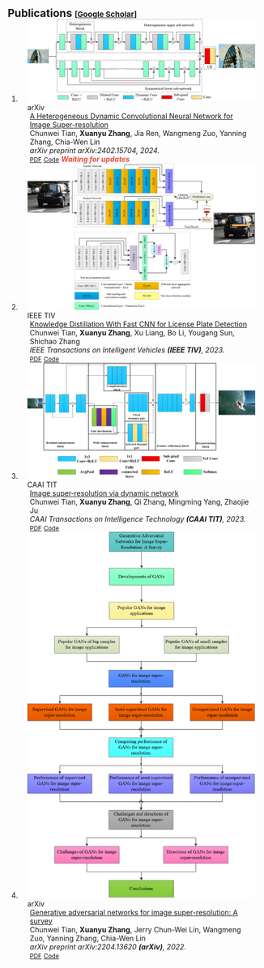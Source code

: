 <h2 id="publications" style="margin: 2px 0px -15px;">Publications <temp style="font-size:15px;">[</temp><a href="https://scholar.google.com.hk/citations?user=3yCSJewAAAAJ&hl=zh-CN&oi=ao" target="_blank" style="font-size:15px;">Google Scholar</a><temp style="font-size:15px;">]</temp></h2>


<div class="publications">
<ol class="bibliography">

<li>
<div class="pub-row">

  <div class="col-sm-3 abbr" style="position: relative;padding-right: 15px;padding-left: 15px;">
    <img src="assets/teaser/2024IEEETCE.png" class="teaser img-fluid z-depth-1">
    <abbr class="badge">arXiv</abbr>
  </div>

  <div class="col-sm-9" style="position: relative;padding-right: 15px;padding-left: 20px;">
    <div class="title"><a href="">A Heterogeneous Dynamic Convolutional Neural Network for Image Super-resolution</a></div>
    <div class="author">Chunwei Tian, <strong>Xuanyu Zhang</strong>, Jia Ren, Wangmeng Zuo, Yanning Zhang, Chia-Wen Lin</div>
    <div class="periodical"><em>arXiv preprint arXiv:2402.15704, 2024.</em></div>
    <div class="links">
      <a href="https://arxiv.org/pdf/2402.15704" class="btn btn-sm z-depth-0" role="button" target="_blank" style="font-size:12px;">PDF</a>
      <a href="" class="btn btn-sm z-depth-0" role="button" target="_blank" style="font-size:12px;">Code</a>
      <strong><i style="color:#e74d3c">Waiting for updates</i></strong>
    </div>  
  </div>
</div>
</li>

<li>
<div class="pub-row">

  <div class="col-sm-3 abbr" style="position: relative;padding-right: 15px;padding-left: 15px;">
    <img src="assets/teaser/2023IEEETIV.jpg" class="teaser img-fluid z-depth-1">
    <abbr class="badge">IEEE TIV</abbr>
  </div>

  <div class="col-sm-9" style="position: relative;padding-right: 15px;padding-left: 20px;">
    <div class="title"><a href="https://ieeexplore.ieee.org/abstract/document/10309208/">Knowledge Distillation With Fast CNN for License Plate Detection</a></div>
    <div class="author">Chunwei Tian, <strong>Xuanyu Zhang</strong>, Xu Liang, Bo Li, Yougang Sun, Shichao Zhang</div>
    <div class="periodical"><em>IEEE Transactions on Intelligent Vehicles <strong>(IEEE TIV)</strong>, 2023.</em></div>
    <div class="links">
      <a href="https://ieeexplore.ieee.org/abstract/document/10309208" class="btn btn-sm z-depth-0" role="button" target="_blank" style="font-size:12px;">PDF</a>
      <a href="https://github.com/XuanyuZhang/KDNet" class="btn btn-sm z-depth-0" role="button" target="_blank" style="font-size:12px;">Code</a>
      <!-- <strong><i style="color:#e74d3c">Waiting for updates</i></strong> -->
    </div>  
  </div>
</div>
</li>

<li>
<div class="pub-row">

  <div class="col-sm-3 abbr" style="position: relative;padding-right: 15px;padding-left: 15px;">
    <img src="assets/teaser/2023CAAITIT.png" class="teaser img-fluid z-depth-1">
    <abbr class="badge">CAAI TIT</abbr>
  </div>

  <div class="col-sm-9" style="position: relative;padding-right: 15px;padding-left: 20px;">
    <div class="title"><a href="https://ietresearch.onlinelibrary.wiley.com/doi/full/10.1049/cit2.12297">Image super‐resolution via dynamic network</a></div>
    <div class="author">Chunwei Tian, <strong>Xuanyu Zhang</strong>, Qi Zhang, Mingming Yang, Zhaojie Ju</div>
    <div class="periodical"><em>CAAI Transactions on Intelligence Technology <strong>(CAAI TIT)</strong>, 2023.</em></div>
    <div class="links">
      <a href="https://ietresearch.onlinelibrary.wiley.com/doi/pdfdirect/10.1049/cit2.12297" class="btn btn-sm z-depth-0" role="button" target="_blank" style="font-size:12px;">PDF</a>
      <a href="https://github.com/danqu130/RPEFlow" class="btn btn-sm z-depth-0" role="button" target="_blank" style="font-size:12px;">Code</a>
      <!-- <strong><i style="color:#e74d3c">Waiting for updates</i></strong> -->
    </div>  
  </div>
</div>
</li>

<li>
<div class="pub-row">

  <div class="col-sm-3 abbr" style="position: relative;padding-right: 15px;padding-left: 15px;">
    <img src="assets/teaser/2022GANSurvey.png" class="teaser img-fluid z-depth-1">
    <abbr class="badge">arXiv</abbr>
  </div>

  <div class="col-sm-9" style="position: relative;padding-right: 15px;padding-left: 20px;">
    <div class="title"><a href="https://arxiv.org/pdf/2204.13620">Generative adversarial networks for image super-resolution: A survey</a></div>
    <div class="author">Chunwei Tian, <strong>Xuanyu Zhang</strong>, Jerry Chun-Wei Lin, Wangmeng Zuo, Yanning Zhang, Chia-Wen Lin</div>
    <div class="periodical"><em>arXiv preprint arXiv:2204.13620 <strong>(arXiv)</strong>, 2022.</em></div>
    <div class="links">
      <a href="https://arxiv.org/pdf/2204.13620" class="btn btn-sm z-depth-0" role="button" target="_blank" style="font-size:12px;">PDF</a>
      <a href="https://github.com/XuanyuZhang/Generative-Adversarial-Networks-for-Image-Super-resolution-A-Survey" class="btn btn-sm z-depth-0" role="button" target="_blank" style="font-size:12px;">Code</a>
      <!-- <strong><i style="color:#e74d3c">Waiting for update</i></strong> -->
    </div>  
  </div>
</div>
</li>


<br>

</ol>
</div>
